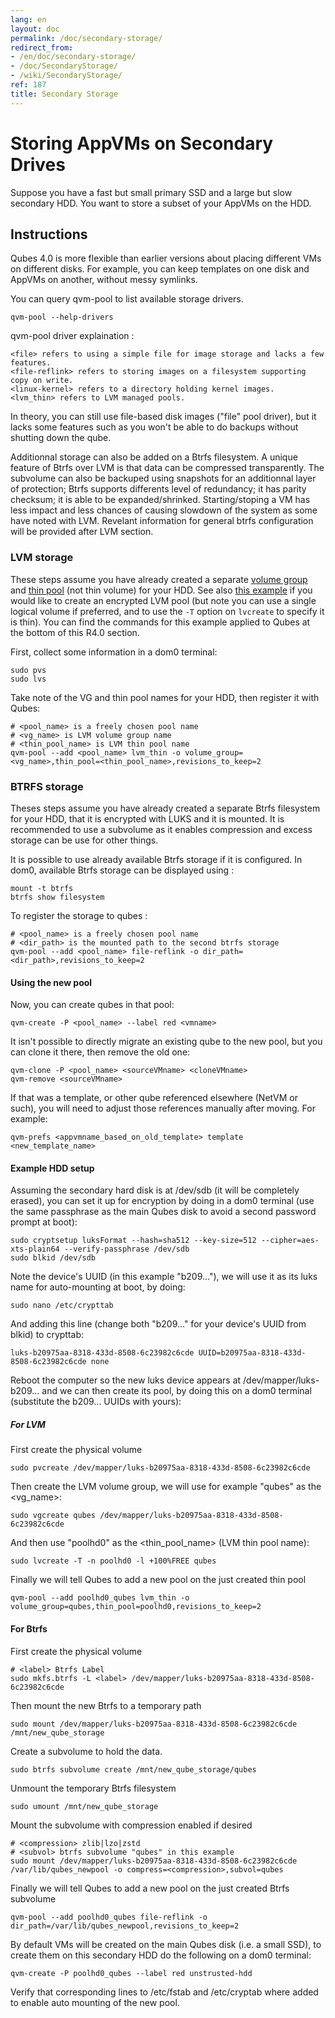 ```yaml
---
lang: en
layout: doc
permalink: /doc/secondary-storage/
redirect_from:
- /en/doc/secondary-storage/
- /doc/SecondaryStorage/
- /wiki/SecondaryStorage/
ref: 187
title: Secondary Storage
---
```


# Storing AppVMs on Secondary Drives

Suppose you have a fast but small primary SSD and a large but slow secondary HDD.
You want to store a subset of your AppVMs on the HDD.

## Instructions

Qubes 4.0 is more flexible than earlier versions about placing different VMs on different disks.
For example, you can keep templates on one disk and AppVMs on another, without messy symlinks.

You can query qvm-pool to list available storage drivers.

``` shell_session
qvm-pool --help-drivers
```
qvm-pool driver explaination :
```shell_session
<file> refers to using a simple file for image storage and lacks a few features.
<file-reflink> refers to storing images on a filesystem supporting copy on write.
<linux-kernel> refers to a directory holding kernel images.
<lvm_thin> refers to LVM managed pools.
```
In theory, you can still use file-based disk images ("file" pool driver), but it lacks some features such as you won't be able to do backups without shutting down the qube.

Additionnal storage can also be added on a Btrfs filesystem. A unique feature of Btrfs over LVM is that data can be compressed transparently. The subvolume can also be backuped using snapshots for an additionnal layer of protection; Btrfs supports differents level of redundancy; it has parity checksum; it is able to be expanded/shrinked. Starting/stoping a VM has less impact and less chances of causing slowdown of the system as some have noted with LVM. Revelant information for general btrfs configuration will be provided after LVM section.

### LVM storage

These steps assume you have already created a separate [volume group](https://access.redhat.com/documentation/en-us/red_hat_enterprise_linux/6/html/logical_volume_manager_administration/vg_admin#VG_create) and [thin pool](https://access.redhat.com/documentation/en-us/red_hat_enterprise_linux/6/html/logical_volume_manager_administration/thinly_provisioned_volume_creation) (not thin volume) for your HDD.
See also [this example](https://www.linux.com/blog/how-full-encrypt-your-linux-system-lvm-luks) if you would like to create an encrypted LVM pool (but note you can use a single logical volume if preferred, and to use the `-T` option on `lvcreate` to specify it is thin). You can find the commands for this example applied to Qubes at the bottom of this R4.0 section.

First, collect some information in a dom0 terminal:

```shell_session
sudo pvs
sudo lvs
```

Take note of the VG and thin pool names for your HDD, then register it with Qubes:

```shell_session
# <pool_name> is a freely chosen pool name
# <vg_name> is LVM volume group name
# <thin_pool_name> is LVM thin pool name
qvm-pool --add <pool_name> lvm_thin -o volume_group=<vg_name>,thin_pool=<thin_pool_name>,revisions_to_keep=2
```

### BTRFS storage
Theses steps assume you have already created a separate Btrfs filesystem for your HDD, that it is encrypted with LUKS and it is mounted. It is recommended to use a subvolume as it enables compression and excess storage can be use for other things.


It is possible to use already available Btrfs storage if it is configured. In dom0, available Btrfs storage can be displayed using :
```shell_session
mount -t btrfs
btrfs show filesystem
```
To register the storage to qubes :

```shell_session
# <pool_name> is a freely chosen pool name
# <dir_path> is the mounted path to the second btrfs storage
qvm-pool --add <pool_name> file-reflink -o dir_path=<dir_path>,revisions_to_keep=2
```

#### Using the new pool

Now, you can create qubes in that pool:

```shell_session
qvm-create -P <pool_name> --label red <vmname>
```

It isn't possible to directly migrate an existing qube to the new pool, but you can clone it there, then remove the old one:

```shell_session
qvm-clone -P <pool_name> <sourceVMname> <cloneVMname>
qvm-remove <sourceVMname>
```

If that was a template, or other qube referenced elsewhere (NetVM or such), you will need to adjust those references manually after moving.
For example:

```shell_session
qvm-prefs <appvmname_based_on_old_template> template <new_template_name>
```

#### Example HDD setup

Assuming the secondary hard disk is at /dev/sdb (it will be completely erased), you can set it up for encryption by doing in a dom0 terminal (use the same passphrase as the main Qubes disk to avoid a second password prompt at boot):

```shell_session
sudo cryptsetup luksFormat --hash=sha512 --key-size=512 --cipher=aes-xts-plain64 --verify-passphrase /dev/sdb
sudo blkid /dev/sdb
```

Note the device's UUID (in this example "b209..."), we will use it as its luks name for auto-mounting at boot, by doing:

```shell_session
sudo nano /etc/crypttab
```

And adding this line (change both "b209..." for your device's UUID from blkid) to crypttab:

```shell_session
luks-b20975aa-8318-433d-8508-6c23982c6cde UUID=b20975aa-8318-433d-8508-6c23982c6cde none
```

Reboot the computer so the new luks device appears at /dev/mapper/luks-b209... and we can then create its pool, by doing this on a dom0 terminal (substitute the b209... UUIDs with yours):

##### For LVM

First create the physical volume

```shell_session
sudo pvcreate /dev/mapper/luks-b20975aa-8318-433d-8508-6c23982c6cde
```

Then create the LVM volume group, we will use for example "qubes" as the <vg_name>:

```shell_session
sudo vgcreate qubes /dev/mapper/luks-b20975aa-8318-433d-8508-6c23982c6cde
```

And then use "poolhd0" as the <thin_pool_name> (LVM thin pool name):

```shell_session
sudo lvcreate -T -n poolhd0 -l +100%FREE qubes
```

Finally we will tell Qubes to add a new pool on the just created thin pool

```shell_session
qvm-pool --add poolhd0_qubes lvm_thin -o volume_group=qubes,thin_pool=poolhd0,revisions_to_keep=2
```
#### For Btrfs

First create the physical volume

```shell_session
# <label> Btrfs Label
sudo mkfs.btrfs -L <label> /dev/mapper/luks-b20975aa-8318-433d-8508-6c23982c6cde
```

Then mount the new Btrfs to a temporary path

```shell_session
sudo mount /dev/mapper/luks-b20975aa-8318-433d-8508-6c23982c6cde /mnt/new_qube_storage
```
Create a subvolume to hold the data. 
```
sudo btrfs subvolume create /mnt/new_qube_storage/qubes
```
Unmount the temporary Btrfs filesystem
```shell_session
sudo umount /mnt/new_qube_storage
```
Mount the subvolume with compression enabled if desired
```shell_session
# <compression> zlib|lzo|zstd
# <subvol> btrfs subvolume "qubes" in this example
sudo mount /dev/mapper/luks-b20975aa-8318-433d-8508-6c23982c6cde /var/lib/qubes_newpool -o compress=<compression>,subvol=qubes
```

Finally we will tell Qubes to add a new pool on the just created Btrfs subvolume

```shell_session
qvm-pool --add poolhd0_qubes file-reflink -o dir_path=/var/lib/qubes_newpool,revisions_to_keep=2
```

By default VMs will be created on the main Qubes disk (i.e. a small SSD), to create them on this secondary HDD do the following on a dom0 terminal:

```shell_session
qvm-create -P poolhd0_qubes --label red unstrusted-hdd
```

Verify that corresponding lines to /etc/fstab and /etc/cryptab where added to enable auto mounting of the new pool.


[Qubes Backup]: /doc/BackupRestore/
[TemplateVM]: /doc/Templates/
